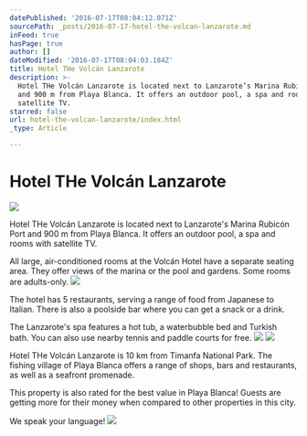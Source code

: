 ```yaml
---
datePublished: '2016-07-17T08:04:12.071Z'
sourcePath: _posts/2016-07-17-hotel-the-volcan-lanzarote.md
inFeed: true
hasPage: true
author: []
dateModified: '2016-07-17T08:04:03.184Z'
title: Hotel THe Volcán Lanzarote
description: >-
  Hotel THe Volcán Lanzarote is located next to Lanzarote’s Marina Rubicón Port
  and 900 m from Playa Blanca. It offers an outdoor pool, a spa and rooms with
  satellite TV.
starred: false
url: hotel-the-volcan-lanzarote/index.html
_type: Article

---
```

# Hotel THe Volcán Lanzarote
![](https://the-grid-user-content.s3-us-west-2.amazonaws.com/f8fc1e4a-ef6a-4350-8f0d-2ba3c721aaf5.jpg)

Hotel THe Volcán Lanzarote is located next to Lanzarote's Marina Rubicón Port and 900 m from Playa Blanca. It offers an outdoor pool, a spa and rooms with satellite TV.

All large, air-conditioned rooms at the Volcán Hotel have a separate seating area. They offer views of the marina or the pool and gardens. Some rooms are adults-only.
![](https://the-grid-user-content.s3-us-west-2.amazonaws.com/e966bc49-3254-4c69-b6c4-514ad8444cc5.jpg)

The hotel has 5 restaurants, serving a range of food from Japanese to Italian. There is also a poolside bar where you can get a snack or a drink.

The Lanzarote's spa features a hot tub, a waterbubble bed and Turkish bath. You can also use nearby tennis and paddle courts for free.
![](https://the-grid-user-content.s3-us-west-2.amazonaws.com/8d4ceb98-49a4-4a3c-b5da-f3c53d9f6744.jpg)
![](https://the-grid-user-content.s3-us-west-2.amazonaws.com/67c36e31-d423-40bb-85a2-7b2c0512ccd2.jpg)

Hotel THe Volcán Lanzarote is 10 km from Timanfa National Park. The fishing village of Playa Blanca offers a range of shops, bars and restaurants, as well as a seafront promenade.

This property is also rated for the best value in Playa Blanca! Guests are getting more for their money when compared to other properties in this city.

We speak your language!
![](https://the-grid-user-content.s3-us-west-2.amazonaws.com/36a1bf6a-7037-4093-abb6-794112db85bd.jpg)